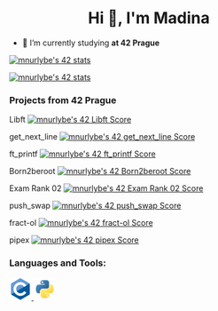 <h1 align="center">Hi 👋, I'm Madina</h1>

- 🌱 I’m currently studying **at 42 Prague**

[![mnurlybe's 42 stats](https://badge42.vercel.app/api/v2/cljekyrzr001108mitzmphyj1/stats?cursusId=21&coalitionId=313)](https://github.com/JaeSeoKim/badge42)

[![mnurlybe's 42 stats](https://badge42.vercel.app/api/v2/cljekyrzr001108mitzmphyj1/stats?cursusId=9&coalitionId=286)](https://github.com/JaeSeoKim/badge42)

### Projects from 42 Prague

Libft
[![mnurlybe's 42 Libft Score](https://badge42.vercel.app/api/v2/cljekyrzr001108mitzmphyj1/project/2931675)](https://github.com/JaeSeoKim/badge42)

get_next_line 
[![mnurlybe's 42 get_next_line Score](https://badge42.vercel.app/api/v2/cljekyrzr001108mitzmphyj1/project/2948227)](https://github.com/JaeSeoKim/badge42)

ft_printf
[![mnurlybe's 42 ft_printf Score](https://badge42.vercel.app/api/v2/cljekyrzr001108mitzmphyj1/project/2962122)](https://github.com/JaeSeoKim/badge42)

Born2beroot
[![mnurlybe's 42 Born2beroot Score](https://badge42.vercel.app/api/v2/cljekyrzr001108mitzmphyj1/project/3005730)](https://github.com/JaeSeoKim/badge42)

Exam Rank 02
[![mnurlybe's 42 Exam Rank 02 Score](https://badge42.vercel.app/api/v2/cljekyrzr001108mitzmphyj1/project/3048152)](https://github.com/JaeSeoKim/badge42)

push_swap 
[![mnurlybe's 42 push_swap Score](https://badge42.vercel.app/api/v2/cljekyrzr001108mitzmphyj1/project/3073201)](https://github.com/JaeSeoKim/badge42)

fract-ol
[![mnurlybe's 42 fract-ol Score](https://badge42.vercel.app/api/v2/cljekyrzr001108mitzmphyj1/project/3157897)](https://github.com/JaeSeoKim/badge42)

pipex
[![mnurlybe's 42 pipex Score](https://badge42.vercel.app/api/v2/cljekyrzr001108mitzmphyj1/project/3233128)](https://github.com/JaeSeoKim/badge42)

<h3 align="left">Languages and Tools:</h3>
<p align="left"> <a href="https://www.cprogramming.com/" target="_blank" rel="noreferrer"> <img src="https://raw.githubusercontent.com/devicons/devicon/master/icons/c/c-original.svg" alt="c" width="40" height="40"/> </a> <a href="https://www.python.org" target="_blank" rel="noreferrer"> <img src="https://raw.githubusercontent.com/devicons/devicon/master/icons/python/python-original.svg" alt="python" width="40" height="40"/> </a> </p>
